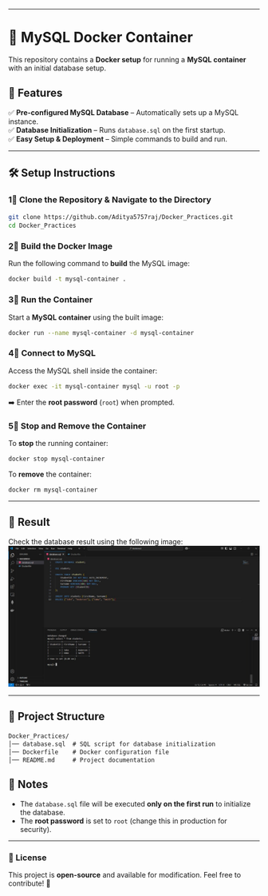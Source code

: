 _____

# 🐳 MySQL Docker Container  

This repository contains a **Docker setup** for running a **MySQL container** with an initial database setup.  

## 📌 Features  
✅ **Pre-configured MySQL Database** – Automatically sets up a MySQL instance.  
✅ **Database Initialization** – Runs `database.sql` on the first startup.  
✅ **Easy Setup & Deployment** – Simple commands to build and run.  

---

## 🛠️ Setup Instructions  

### 1⃣ Clone the Repository & Navigate to the Directory  
```sh
git clone https://github.com/Aditya5757raj/Docker_Practices.git
cd Docker_Practices
```

### 2⃣ Build the Docker Image  
Run the following command to **build** the MySQL image:  
```sh
docker build -t mysql-container .
```

### 3⃣ Run the Container  
Start a **MySQL container** using the built image:  
```sh
docker run --name mysql-container -d mysql-container
```

### 4⃣ Connect to MySQL  
Access the MySQL shell inside the container:  
```sh
docker exec -it mysql-container mysql -u root -p
```
➡️ Enter the **root password** (`root`) when prompted.  

### 5⃣ Stop and Remove the Container  
To **stop** the running container:  
```sh
docker stop mysql-container
```
To **remove** the container:  
```sh
docker rm mysql-container
```

---

## 👤 Result

Check the database result using the following image:  
![Database Result](result.jpg)

---

## 📂 Project Structure  

```
Docker_Practices/
│── database.sql  # SQL script for database initialization
│── Dockerfile    # Docker configuration file
│── README.md     # Project documentation
```

## 📌 Notes  
- The `database.sql` file will be executed **only on the first run** to initialize the database.  
- The **root password** is set to `root` (change this in production for security).  


---

### 📜 License  
This project is **open-source** and available for modification. Feel free to contribute! 🚀

